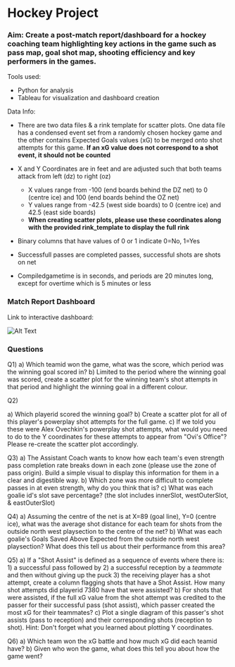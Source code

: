# Hockey Project
### Aim: Create a post-match report/dashboard for a hockey coaching team highlighting key actions in the game such as pass map, goal shot map, shooting efficiency and key performers in the games.

Tools used:
- Python for analysis
- Tableau for visualization and dashboard creation

Data Info:
- There are two data files & a rink template for scatter plots. One data file has a condensed event set from a randomly chosen hockey game and the other contains Expected Goals values (xG) to be merged onto shot attempts for this game. **If an xG value does not correspond to a shot event, it should not be counted**

- X and Y Coordinates are in feet and are adjusted such that both teams attack from left (dz) to right (oz)
    - X values range from -100 (end boards behind the DZ net) to 0 (centre ice) and 100 (end boards behind the OZ net)
    - Y values range from -42.5 (west side boards) to 0 (centre ice) and 42.5 (east side boards)
    - **When creating scatter plots, please use these coordinates along with the provided rink_template to display the full rink**

- Binary columns that have values of 0 or 1 indicate 0=No, 1=Yes

- Successfull passes are completed passes, successful shots are shots on net

- Compiledgametime is in seconds, and periods are 20 minutes long, except for overtime which is 5 minutes or less

### Match Report Dashboard
Link to interactive dashboard:

![Alt Text](https://github.com/Lekan-E/SportProjects/blob/30538c36fe535a8aca65ad4e612d991f59290f22/Hockey%20Project/Tableau%20Images/Match%20Dashboard.jpg)

### Questions
Q1) 
a) Which teamid won the game, what was the score, which period was the winning goal scored in?
b) Limited to the period where the winning goal was scored, create a scatter plot for the winning team's shot attempts in that period and highlight the winning goal in a different colour.

Q2)

a) Which playerid scored the winning goal? 
b) Create a scatter plot for all of this player's powerplay shot attempts for the full game.
c) If we told you these were Alex Ovechkin's powerplay shot attempts, what would you need to do to the Y coordinates for these attempts to appear from "Ovi's Office"? Please re-create the scatter plot accordingly.

Q3)
a) The Assistant Coach wants to know how each team's even strength pass completion rate breaks down in each zone (please use the zone of pass origin). Build a simple visual to display this information for them in a clear and digestible way. 
b) Which zone was more difficult to complete passes in at even strength, why do you think that is? 
c) What was each goalie id's slot save percentage? (the slot includes innerSlot, westOuterSlot, & eastOuterSlot)

Q4)
a) Assuming the centre of the net is at X=89 (goal line), Y=0 (centre ice), what was the average shot distance for each team for shots from the outside north west playsection to the centre of the net?
b) What was each goalie's Goals Saved Above Expected from the outside north west playsection? What does this tell us about their performance from this area?

Q5)
a) If a "Shot Assist" is defined as a sequence of events where there is: 1) a successful pass followed by 2) a successful reception by a *teammate* and then without giving up the puck 3) the receiving player has a shot attempt, create a column flagging shots that have a Shot Assist. How many shot attempts did playerid 7380 have that were assisted?
b) For shots that were assisted, if the full xG value from the shot attempt was credited to the passer for their successful pass (shot assist), which passer created the most xG for their teammates?
c) Plot a single diagram of this passer's shot assists (pass to reception) and their corresponding shots (reception to shot). Hint: Don't forget what you learned about plotting Y coordinates.

Q6)
a) Which team won the xG battle and how much xG did each teamid have?
b) Given who won the game, what does this tell you about how the game went?


